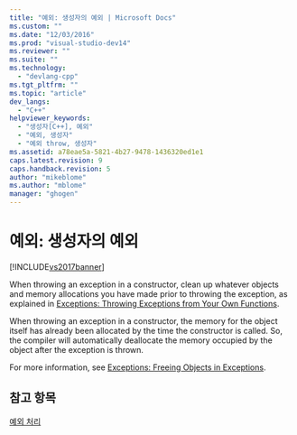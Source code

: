 ```yaml
---
title: "예외: 생성자의 예외 | Microsoft Docs"
ms.custom: ""
ms.date: "12/03/2016"
ms.prod: "visual-studio-dev14"
ms.reviewer: ""
ms.suite: ""
ms.technology: 
  - "devlang-cpp"
ms.tgt_pltfrm: ""
ms.topic: "article"
dev_langs: 
  - "C++"
helpviewer_keywords: 
  - "생성자[C++], 예외"
  - "예외, 생성자"
  - "예외 throw, 생성자"
ms.assetid: a78eae5a-5821-4b27-9478-1436320ed1e1
caps.latest.revision: 9
caps.handback.revision: 5
author: "mikeblome"
ms.author: "mblome"
manager: "ghogen"
---
```

# 예외: 생성자의 예외
[!INCLUDE[vs2017banner](../assembler/inline/includes/vs2017banner.md)]

When throwing an exception in a constructor, clean up whatever objects and memory allocations you have made prior to throwing the exception, as explained in [Exceptions: Throwing Exceptions from Your Own Functions](../mfc/exceptions-throwing-exceptions-from-your-own-functions.md).  
  
 When throwing an exception in a constructor, the memory for the object itself has already been allocated by the time the constructor is called.  So, the compiler will automatically deallocate the memory occupied by the object after the exception is thrown.  
  
 For more information, see [Exceptions: Freeing Objects in Exceptions](../mfc/exceptions-freeing-objects-in-exceptions.md).  
  
## 참고 항목  
 [예외 처리](../mfc/exception-handling-in-mfc.md)